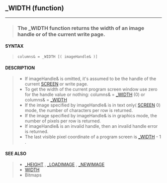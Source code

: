 ## _WIDTH (function)
---
<blockquote>

### The _WIDTH function returns the width of an image handle or of the current write page.

</blockquote>

#### SYNTAX

<blockquote>

`columns& = _WIDTH [( imageHandle& )]`

</blockquote>

#### DESCRIPTION

<blockquote>

* If imageHandle& is omitted, it's assumed to be the handle of the current [SCREEN](./SCREEN.md) or write page.
* To get the width of the current program screen window use zero for the handle value or nothing: columns& = [_WIDTH](./_WIDTH.md) (0) or columns& = [_WIDTH](./_WIDTH.md)
* If the image specified by imageHandle& is in text only( [SCREEN](./SCREEN.md) 0) mode, the number of characters per row is returned.
* If the image specified by imageHandle& is in graphics mode, the number of pixels per row is returned.
* If imageHandle& is an invalid handle, then an invalid handle error is returned.
* The last visible pixel coordinate of a program screen is [_WIDTH](./_WIDTH.md) - 1 .


</blockquote>

#### SEE ALSO

<blockquote>

* [_HEIGHT](./_HEIGHT.md) , [_LOADIMAGE](./_LOADIMAGE.md) , [_NEWIMAGE](./_NEWIMAGE.md)
* [WIDTH](./WIDTH.md)
* Bitmaps

</blockquote>
